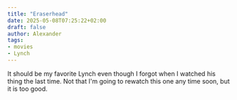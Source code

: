 ```yaml
---
title: "Eraserhead"
date: 2025-05-08T07:25:22+02:00
draft: false
author: Alexander
tags:
- movies
- Lynch
---
```


It should be my favorite Lynch even though I forgot when I watched his thing the last time.
Not that I'm going to rewatch this one any time soon, but it is too good.
